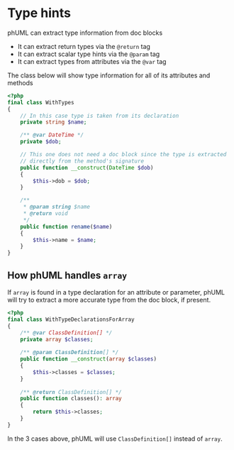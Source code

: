 # Type hints

phUML can extract type information from doc blocks

* It can extract return types via the `@return` tag
* It can extract scalar type hints via the `@param` tag
* It can extract types from attributes via the `@var` tag

The class below will show type information for all of its attributes and methods

```php
<?php
final class WithTypes
{
    // In this case type is taken from its declaration
    private string $name;

    /** @var DateTime */
    private $dob;

    // This one does not need a doc block since the type is extracted
    // directly from the method's signature
    public function __construct(DateTime $dob)
    {
        $this->dob = $dob;
    }

    /**
     * @param string $name
     * @return void
     */
    public function rename($name)
    {
        $this->name = $name;
    }
}
```

## How phUML handles `array`

If `array` is found in a type declaration for an attribute or parameter, phUML will try to extract a more accurate type from the doc block, if present.

```php
<?php
final class WithTypeDeclarationsForArray
{
    /** @var ClassDefinition[] */
    private array $classes;
    
    /** @param ClassDefinition[] */
    public function __construct(array $classes)
    {
        $this->classes = $classes;
    }
    
    /** @return ClassDefinition[] */
    public function classes(): array
    {
        return $this->classes;
    }
}
```

In the 3 cases above, phUML will use `ClassDefinition[]` instead of `array`.
